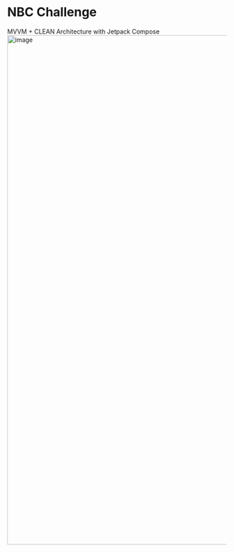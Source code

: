 # NBC Challenge
MVVM + CLEAN Architecture with Jetpack Compose
<img width="590" height="1168" alt="image" src="https://github.com/user-attachments/assets/4fe45be8-d57c-4c8c-a1e4-d3503c127fa3" />
